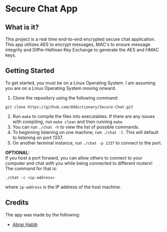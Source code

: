 # Secure Chat App

## What is it?

This project is a real time end-to-end encrypted secure chat application. This app utilizes AES to encrypt messages, MAC's to ensure message integrity and Diffie-Hellman Key Exchange to generate the AES and HMAC keys. 

## Getting Started
To get started, you must be on a Linux Operating System. 
I am assuming you are on a Linux Operating System moving onward.

1. Clone the repository using the following command:
```terminal
git clone https://github.com/dddictionary/Secure-Chat.git
```
2. Run `make` to compile the files into executables. If there are any issues with compiling, run `make clean` and then running `make`
3. You can run `./chat -h` to view the list of possible commands.
4. To beginning listening on one machine, run `./chat -l`. This will default to listening on port 1337.
5. On another terminal instance, run `./chat -p 1337` to connect to the port. 

**OPTIONAL:**  
If you host a port forward, you can allow others to connect to your computer and chat with you while being connected to different routers!  
The command for that is:
```terminal
./chat -c <ip-address>
```
where `ip-address` is the IP address of the host machine. 

## Credits
The app was made by the following:
- [Abrar Habib](https://github.com/dddictionary)